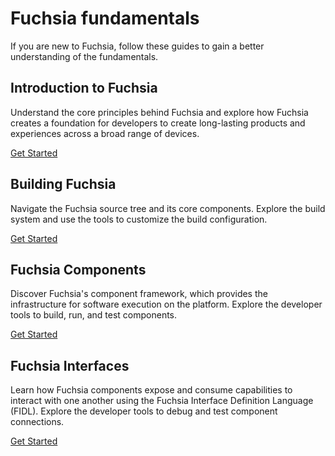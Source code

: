# Fuchsia fundamentals

If you are new to Fuchsia, follow these guides to gain a better understanding of
the fundamentals.

## Introduction to Fuchsia

Understand the core principles behind Fuchsia and explore how Fuchsia creates a
foundation for developers to create long-lasting products and experiences across
a broad range of devices.

<a class="button button-primary"
    href="/get-started/learn/intro">Get Started</a>

## Building Fuchsia

Navigate the Fuchsia source tree and its core components. Explore the build
system and use the tools to customize the build configuration.

<a class="button button-primary"
    href="/get-started/learn/build">Get Started</a>

## Fuchsia Components

Discover Fuchsia's component framework, which provides the infrastructure for
software execution on the platform. Explore the developer tools to build, run,
and test components.

<a class="button button-primary"
    href="/get-started/learn/components">Get Started</a>

## Fuchsia Interfaces

Learn how Fuchsia components expose and consume capabilities to interact with
one another using the Fuchsia Interface Definition Language (FIDL). Explore the
developer tools to debug and test component connections.

<a class="button button-primary"
    href="/get-started/learn/fidl">Get Started</a>

